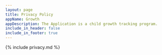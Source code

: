 ```yaml
---
layout: page
title: Privacy Policy
appName: Growth
appDescription: The Application is a child growth tracking program.
include_in_header: false
include_in_footer: true
---
```


{% include privacy.md %}